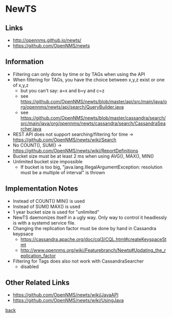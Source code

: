# NewTS

## Links

* http://opennms.github.io/newts/
* https://github.com/OpenNMS/newts

## Information

* Filtering can only done by time or by TAGs when using the API
* When filtering for TAGs, you have the choice between x,y,z exist or one of x,y,z
    * but you can't say: a=x and b=y and c=z
    * see https://github.com/OpenNMS/newts/blob/master/api/src/main/java/org/opennms/newts/api/search/QueryBuilder.java
    * see https://github.com/OpenNMS/newts/blob/master/cassandra/search/src/main/java/org/opennms/newts/cassandra/search/CassandraSearcher.java
* REST API does not support searching/filtering for time -> https://github.com/OpenNMS/newts/wiki/Search
* No COUNT(), SUM() -> https://github.com/OpenNMS/newts/wiki/ReportDefinitions
* Bucket size must be at least 2 ms when using AVG(), MAX(), MIN()
* Unlimited bucket size impossible
    * If bucket is too big, "java.lang.IllegalArgumentException: resolution must be a multiple of interval" is thrown

## Implementation Notes

* Instead of COUNT() MIN() is used
* Instead of SUM() MAX() is used
* 1 year bucket size is used for "unlimited"
* NewTS daemonizes itself in a ugly way. Only way to control it headlessly is with a systemd service file.
* Changing the replication factor must be done by hand in Cassandra keypsace
    * https://cassandra.apache.org/doc/cql3/CQL.html#createKeyspaceStmt
    * http://www.opennms.org/wiki/Featurebranch/Newts#Updating_the_replication_factor
* Filtering for Tags does also not work with CassandraSearcher
    * disabled

## Other Related Links

* https://github.com/OpenNMS/newts/wiki/JavaAPI
* https://github.com/OpenNMS/newts/wiki/UsingJava

[back](../../)
